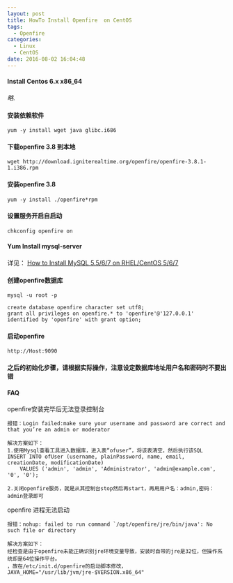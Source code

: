 ```yaml
---
layout: post
title: HowTo Install Openfire  on CentOS
tags: 
  - Openfire
categories: 
  - Linux
  - CentOS
date: 2016-08-02 16:04:48
---
```


#### Install Centos 6.x x86_64

  *略.*

#### 安装依赖软件

```
yum -y install wget java glibc.i686
```

#### 下载openfire 3.8 到本地

```
wget http://download.igniterealtime.org/openfire/openfire-3.8.1-1.i386.rpm
```

#### 安装openfire 3.8

```
yum -y install ./openfire*rpm
```

#### 设置服务开启自启动

```
chkconfig openfire on

```

#### Yum Install mysql-server

详见： [How to Install MySQL 5.5/6/7 on RHEL/CentOS 5/6/7](http://blog.ultraera.org/how-to-install-mysql-5-6-on-centos/)

#### 创建openfire数据库

```
mysql -u root -p

create database openfire character set utf8;
grant all privileges on openfire.* to 'openfire'@'127.0.0.1' identified by 'openfire' with grant option;
```

#### 启动openfire

```
http://Host:9090
```

#### 之后的初始化步骤，请根据实际操作，注意设定数据库地址用户名和密码时不要出错

#### FAQ

openfire安装完毕后无法登录控制台

```
报错：Login failed:make sure your username and password are correct and that you’re an admin or moderator

解决方案如下：
1.使用Mysql查看工具进入数据库，进入表“ofuser”，将该表清空，然后执行该SQL
INSERT INTO ofUser (username, plainPassword, name, email, creationDate, modificationDate)
    VALUES ('admin', 'admin', 'Administrator', 'admin@example.com', '0', '0');

2.关闭openfire服务，就是从其控制台stop然后再start，再用用户名：admin,密码：admin登录即可
```

openfire 进程无法启动

```
报错：nohup: failed to run command `/opt/openfire/jre/bin/java': No such file or directory

解决方案如下：
经检查是由于openfire未能正确识别jre环境变量导致，安装时自带的jre是32位，但操作系统却是64位操作平台。
，故在/etc/init.d/openfire的启动脚本修改，
JAVA_HOME="/usr/lib/jvm/jre-$VERSION.x86_64"
```
